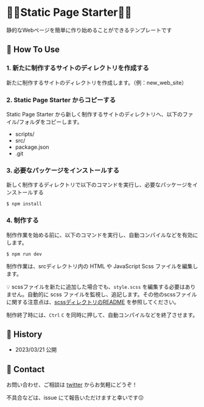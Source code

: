 # 🏃‍♂️Static Page Starter🏃‍♂️

静的なWebページを簡単に作り始めることができるテンプレートです

## 🍺 How To Use

### 1. 新たに制作するサイトのディレクトリを作成する

新たに制作するサイトのディレクトリを作成します。（例：new_web_site）

### 2. Static Page Starter からコピーする

Static Page Starter から新しく制作するサイトのディレクトリへ、以下のファイル/フォルダをコピーします。

* scripts/
* src/
* package.json
* .git

### 3. 必要なパッケージをインストールする

新しく制作するディレクトリで以下のコマンドを実行し、必要なパッケージをインストールする

```
$ npm install
```

### 4. 制作する

制作作業を始める前に、以下のコマンドを実行し、自動コンパイルなどを有効にします。

```
$ npm run dev
```

制作作業は、srcディレクトリ内の HTML や JavaScript Scss ファイルを編集します。

💡 scssファイルを新たに追加した場合でも、`style.scss` を編集する必要はありません。自動的に scss ファイルを監視し、追記します。その他のscssファイルに関する注意点は、[scssディレクトリのREADME](/src/assets/scss/README.md) を参照してください。

制作終了時には、`Ctrl` `C` を同時に押して、自動コンパイルなどを終了させます。

## 🍺 History

* 2023/03/21 公開

## 🍺 Contact

お問い合わせ、ご相談は [twitter](https://twitter.com/udc_xx) からお気軽にどうぞ！

不具合などは、issue にて報告いただけますと幸いです😗